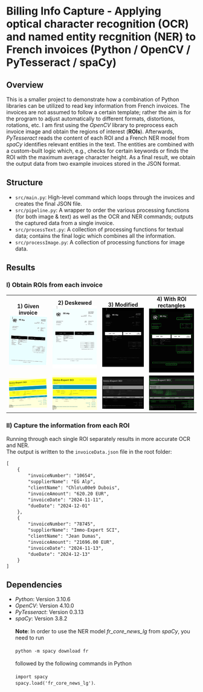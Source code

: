# Billing Info Capture - Applying optical character recognition (OCR) and named entity recgnition (NER) to French invoices (Python / OpenCV / PyTesseract / spaCy) 

## Overview
This is a smaller project to demonstrate how a combination of Python libraries can be utilized to read key information from French invoices. The invoices are not assumed to follow a certain template; rather the aim is for the program to adjust automatically to different formats, distortions, rotations, etc. I am first using the *OpenCV* library to preprocess each invoice image and obtain the regions of interest (**ROIs**). Afterwards, *PyTesseract* reads the content of each ROI and a French NER model from *spaCy* identifies relevant entities in the text. The entities are combined with a custom-built logic which, e.g., checks for certain keywords or finds the ROI with the maximum average character height. As a final result, we obtain the output data from two example invoices stored in the JSON format.

## Structure
- `src/main.py`: High-level command which loops through the invoices and creates the final JSON file.
- `src/pipeline.py`: A wrapper to order the various processing functions (for both image & text) as well as the OCR and NER commands; outputs the captured data from a single invoice.
- `src/processText.py`: A collection of processing functions for textual data; contains the final logic which combines all the information.
- `src/processImage.py`: A collection of processing functions for image data.

## Results
### I) Obtain ROIs from each invoice
<!-- Image Grid with Titles in a Table Layout -->
<table>
  <!-- Row 1: facture1.jpg images -->
  <tr>
    <!-- Column 1 -->
    <td align="center">
      <strong>1) Given invoice</strong><br>
      <img src="images/raw/facture1.JPG" alt="Image 1" width="250">
    </td>
    <!-- Column 2 -->
    <td align="center">
      <strong>2) Deskewed</strong><br>
      <img src="images/mod/facture1_desk.jpg" alt="Image 2" width="250">
    </td>
    <!-- Column 3 -->
    <td align="center">
      <strong>3) Modified</strong><br>
      <img src="images/mod/facture1_mod.jpg" alt="Image 3" width="250">
    </td>
    <!-- Column 4 -->
    <td align="center">
      <strong>4) With ROI rectangles</strong><br>
      <img src="images/mod/facture1_rect.jpg" alt="Image 4" width="250">
    </td>
  </tr>
   <!-- Row 2: facture2.jpg images -->
  <tr>
    <!-- Column 1 -->
    <td align="center">
      <img src="images/raw/facture2.JPG" alt="Image 1" width="250">
    </td>
    <!-- Column 2 -->
    <td align="center">
      <img src="images/mod/facture2_desk.jpg" alt="Image 2" width="250">
    </td>
    <!-- Column 3 -->
    <td align="center">
      <img src="images/mod/facture2_mod.jpg" alt="Image 3" width="250">
    </td>
    <!-- Column 4 -->
    <td align="center">
      <img src="images/mod/facture2_rect.jpg" alt="Image 4" width="250">
    </td>
  </tr>
</table>

### II) Capture the information from each ROI
Running through each single ROI separately results in more accurate OCR and NER. <br/>
The output is written to the `invoiceData.json` file in the root folder:
```
[
    {
        "invoiceNumber": "10654",
        "supplierName": "EG Alp",
        "clientName": "Chlo\u00e9 Dubois",
        "invoiceAmount": "620.20 EUR",
        "invoiceDate": "2024-11-11",
        "dueDate": "2024-12-01"
    },
    {
        "invoiceNumber": "78745",
        "supplierName": "Immo-Expert SCI",
        "clientName": "Jean Dumas",
        "invoiceAmount": "21696.00 EUR",
        "invoiceDate": "2024-11-13",
        "dueDate": "2024-12-13"
    }
]
```

## Dependencies
- *Python*: Version 3.10.6
- *OpenCV*: Version 4.10.0
- *PyTesseract*: Version 0.3.13
- *spaCy*: Version 3.8.2
<br/><br/>
**Note**: In order to use the NER model *fr_core_news_lg* from *spaCy*, you need to run <br/><br/>
`python -m spacy download fr` <br/><br/>
followed by the following commands in Python <br/><br/>
`import spacy` <br/>
`spacy.load('fr_core_news_lg')`.
